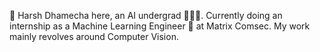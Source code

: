👋 Harsh Dhamecha here, an AI undergrad 👨🏻‍🎓. Currently doing an internship as a Machine Learning Engineer 🤖 at Matrix Comsec. My work mainly revolves around Computer Vision. 

<!---
harshdhamecha/harshdhamecha is a ✨ special ✨ repository because its `README.md` (this file) appears on your GitHub profile.
You can click the Preview link to take a look at your changes.
--->
